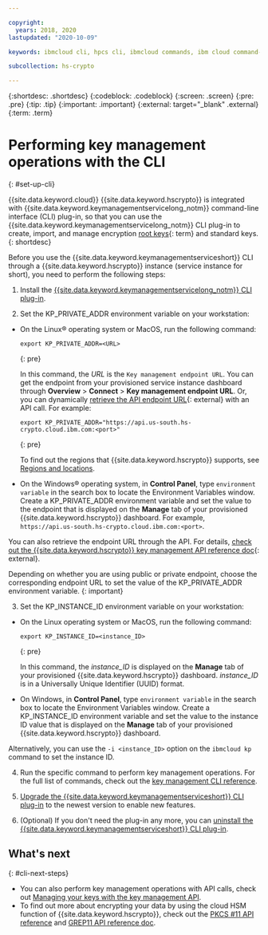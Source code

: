 ```yaml
---

copyright:
  years: 2018, 2020
lastupdated: "2020-10-09"

keywords: ibmcloud cli, hpcs cli, ibmcloud commands, ibm cloud command-line interface, key protect cli, kms cli

subcollection: hs-crypto

---
```


{:shortdesc: .shortdesc}
{:codeblock: .codeblock}
{:screen: .screen}
{:pre: .pre}
{:tip: .tip}
{:important: .important}
{:external: target="_blank" .external}
{:term: .term}

# Performing key management operations with the CLI
{: #set-up-cli}

{{site.data.keyword.cloud}} {{site.data.keyword.hscrypto}} is integrated with {{site.data.keyword.keymanagementservicelong_notm}} command-line interface (CLI) plug-in, so that you can use the {{site.data.keyword.keymanagementservicelong_notm}} CLI plug-in to create, import, and manage encryption [root keys](#x6946961){: term} and standard keys.
{: shortdesc}

Before you use the {{site.data.keyword.keymanagementserviceshort}} CLI through a {{site.data.keyword.hscrypto}} instance (service instance for short), you need to perform the following steps:

1. Install the [{{site.data.keyword.keymanagementservicelong_notm}} CLI plug-in](/docs/key-protect?topic=key-protect-set-up-cli#install-cli).

2. Set the KP_PRIVATE_ADDR environment variable on your workstation:

  * On the Linux&reg; operating system or MacOS, run the following command:

    ```
    export KP_PRIVATE_ADDR=<URL>
    ```
    {: pre}

    In this command, the *URL* is the `Key management endpoint URL`. You can get the endpoint from your provisioned service instance dashboard through **Overview** &gt; **Connect** &gt; **Key management endpoint URL**. Or, you can dynamically [retrieve the API endpoint URL](https://{DomainName}/apidocs/hs-crypto#getinstance){: external} with an API call. For example:

    ```
    export KP_PRIVATE_ADDR="https://api.us-south.hs-crypto.cloud.ibm.com:<port>"
    ```
    {: pre}

    To find out the regions that {{site.data.keyword.hscrypto}} supports, see [Regions and locations](/docs/hs-crypto?topic=hs-crypto-regions).

  * On the Windows&reg; operating system, in **Control Panel**, type `environment variable` in the search box to locate the Environment Variables window. Create a KP_PRIVATE_ADDR environment variable and set the value to the endpoint that is displayed on the **Manage** tab of your provisioned {{site.data.keyword.hscrypto}} dashboard. For example, `https://api.us-south.hs-crypto.cloud.ibm.com:<port>`.

  You can also retrieve the endpoint URL through the API. For details, [check out the {{site.data.keyword.hscrypto}} key management API reference doc](https://{DomainName}/apidocs/hs-crypto){: external}.

  Depending on whether you are using public or private endpoint, choose the corresponding endpoint URL to set the value of the KP_PRIVATE_ADDR environment variable.
  {: important}

3. Set the KP_INSTANCE_ID environment variable on your workstation:

  * On the Linux operating system or MacOS, run the following command:

    ```
    export KP_INSTANCE_ID=<instance_ID>
    ```
    {: pre}

    In this command, the *instance_ID* is displayed on the **Manage** tab of your provisioned {{site.data.keyword.hscrypto}} dashboard. *instance_ID* is in a Universally Unique Identifier (UUID) format.

  * On Windows, in **Control Panel**, type `environment variable` in the search box to locate the Environment Variables window. Create a KP_INSTANCE_ID environment variable and set the value to the instance ID value that is displayed on the **Manage** tab of your provisioned {{site.data.keyword.hscrypto}} dashboard.

  Alternatively, you can use the `-i <instance_ID>` option on the `ibmcloud kp` command to set the instance ID.

4. Run the specific command to perform key management operations. For the full list of commands, check out the [key management CLI reference](/docs/key-protect?topic=key-protect-cli-reference).

5. [Upgrade the {{site.data.keyword.keymanagementserviceshort}} CLI plug-in](/docs/key-protect?topic=key-protect-set-up-cli#update-cli) to the newest version to enable new features.

6. (Optional) If you don't need the plug-in any more, you can [uninstall the {{site.data.keyword.keymanagementserviceshort}} CLI plug-in](/docs/key-protect?topic=key-protect-set-up-cli#uninstall-cli).

## What's next
{: #cli-next-steps}

- You can also perform key management operations with API calls, check out [Managing your keys with the key management API](/docs/hs-crypto?topic=hs-crypto-set-up-kms-api).
- To find out more about encrypting your data by using the cloud HSM function of {{site.data.keyword.hscrypto}}, check out the [PKCS #11 API reference](/docs/hs-crypto?topic=hs-crypto-pkcs11-api-ref) and [GREP11 API reference doc](/docs/hs-crypto?topic=hs-crypto-grep11-api-ref).
